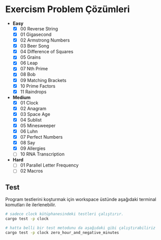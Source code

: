 # Exercism Problem Çözümleri

- **Easy**
  - [x] 00 Reverse String
  - [x] 01 Gigasecond
  - [x] 02 Armstrong Numbers
  - [x] 03 Beer Song
  - [x] 04 Difference of Squares
  - [x] 05 Grains
  - [x] 06 Leap
  - [x] 07 Nth Prime
  - [x] 08 Bob
  - [x] 09 Matching Brackets
  - [x] 10 Prime Factors
  - [x] 11 Raindrops
- **Medium**
  - [x] 01 Clock
  - [x] 02 Anagram
  - [x] 03 Space Age
  - [x] 04 Sublist
  - [x] 05 Minesweeper
  - [x] 06 Luhn
  - [x] 07 Perfect Numbers
  - [x] 08 Say
  - [x] 09 Allergies
  - [ ] 10 RNA Transcription
- **Hard**
  - [ ] 01 Parallel Letter Frequency
  - [ ] 02 Macros

## Test

Program testlerini koşturmak için workspace üstünde aşağıdaki terminal komutları ile ilerlenebilir.

```bash
# sadece clock kütüphanesindeki testleri çalıştırır.
cargo test -p clock

# hatta belli bir test metodunu da aşağıdaki gibi çalıştırabiliriz
cargo test -p clock zero_hour_and_negative_minutes
```